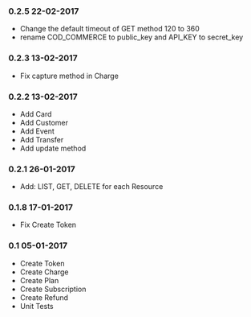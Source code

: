 ### 0.2.5 22-02-2017
* Change the default timeout of GET method 120 to 360
* rename COD_COMMERCE to public_key and API_KEY to secret_key

### 0.2.3 13-02-2017
* Fix capture method in Charge

### 0.2.2 13-02-2017
* Add Card
* Add Customer
* Add Event
* Add Transfer
* Add update method

### 0.2.1 26-01-2017
* Add: LIST, GET, DELETE for each Resource

### 0.1.8 17-01-2017
* Fix Create Token

### 0.1 05-01-2017
* Create Token
* Create Charge
* Create Plan
* Create Subscription
* Create Refund
* Unit Tests

